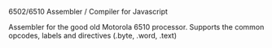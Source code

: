 6502/6510 Assembler / Compiler for Javascript

Assembler for the good old Motorola 6510 processor. 
Supports the common opcodes, labels and directives (.byte, .word, .text)

